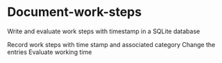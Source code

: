 # Document-work-steps
Write and evaluate work steps with timestamp in a SQLite database

Record work steps with time stamp and associated category
Change the entries
Evaluate working time
